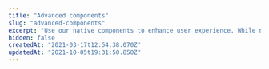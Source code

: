 ```yaml
---
title: "Advanced components"
slug: "advanced-components"
excerpt: "Use our native components to enhance user experience. While not required for your store's operation, advanced components provide additional functionalities to your store."
hidden: false
createdAt: "2021-03-17t12:54:38.070Z"
updatedAt: "2021-10-05t19:31:50.850Z"
---
```


<Flex>

<WhatsNextCard
title="Category menu"
description="Shows the store department list on a customizable menu."
linkTo="/docs/apps/vtex.category-menu"
linkTitle="See more"
/>

<WhatsNextCard
title="Iframe"
description="Renders external iframes on your store."
linkTo="/docs/apps/vtex.iframe"
linkTitle="See more"
/>

<WhatsNextCard
title="Product availability"
description="This store component block displays messages to users regarding the product availability in the store."
linkTo="/docs/apps/vtex.product-availability"
linkTitle="See more"
/>

<WhatsNextCard
title="Product comparison"
description="Displays a component that compares specifications of pre-selected SKUs."
linkTo="/docs/apps/vtex.product-comparison"
linkTitle="See more"
/>

<WhatsNextCard
title="Product gifts"
description="The blocks of this app are designed to showcase all available gifts for a specific product within the Product Description block."
linkTo="/docs/apps/vtex.product-gifts"
linkTitle="See more"
/>

<WhatsNextCard
title="Product kit"
description="Displays a list of product kits."
linkTo="/docs/apps/vtex.product-kit"
linkTitle="See more"
/>

<WhatsNextCard
title="Product recommendation"
description="Displays a selection of products using recommendation strategies."
linkTo="/docs/apps/vtex.recommendation-shelf"
linkTitle="See more"
/>

<WhatsNextCard
title="Product specification badge"
description="Use this component to show badges based on your product specifications on the product page."
linkTo="/docs/apps/vtex.product-specification-badges"
linkTitle="See more"
/>

<WhatsNextCard
title="Live Shopping"
description="Allows businesses to host live broadcasts directly on their store website, increasing selling rates, enhancing user experience, and boosting customer interaction with real-time streaming capabilities."
linkTo="/docs/guides/vtexventures.livestreaming"
linkTitle="See more"
/>

<WhatsNextCard
title="Reviews and ratings"
description="Allows customers to submit their reviews and ratings for products and see them while navigating the store."
linkTo="/docs/apps/vtex.reviews-and-ratings"
linkTitle="See more"
/>

<WhatsNextCard
title="Sandbox"
description="Allows building custom HTML content within extension points using an Iframe."
linkTo="/docs/apps/vtex.sandbox"
linkTitle="See more"
/>

<WhatsNextCard
title="Seller selector"
description="Displays the number of sellers available on your marketplace for each product, allowing users to easily compare prices from different sellers."
linkTo="/docs/apps/vtex.seller-selector"
linkTitle="See more"
/>

<WhatsNextCard
title="Store drawer"
description="Designed for mobile devices, this app renders a sliding drawer for the store menu."
linkTo="/docs/apps/vtex.store-drawer"
linkTitle="See more"
/>

<WhatsNextCard
title="Store locator"
description="Uses the pickup points information to add the Store Locator feature to the store."
linkTo="/docs/apps/vtex.store-locator"
linkTitle="See more"
/>

<WhatsNextCard
title="Store form"
description="Provides blocks for displaying an user form connected to Master Data through a JSON Schema."
linkTo="/docs/apps/vtex.store-form"
linkTitle="See more"
/>

<WhatsNextCard
title="Store link"
description="Provides blocks for displaying links in other theme blocks, such as the Product Summary."
linkTo="/docs/apps/vtex.store-link"
linkTitle="See more"
/>

<WhatsNextCard
title="Store media"
description="Allows you to display image and video assets using a single block."
linkTo="/docs/apps/vtex.store-media"
linkTitle="See more"
/>

<WhatsNextCard
title="Store newsletter"
description="Provides a set of blocks that you can use to create a newsletter subscription form."
linkTo="/docs/apps/vtex.store-newsletter"
linkTitle="See more"
/>

<WhatsNextCard
title="Video"
description="Provides blocks to display video assets on your store pages."
linkTo="/docs/apps/vtex.store-video"
linkTitle="See more"
/>

<Flex>
